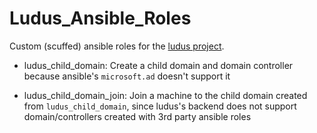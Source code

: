 # Ludus_Ansible_Roles

Custom (scuffed) ansible roles for the [ludus project](https://gitlab.com/badsectorlabs/ludus). 

- ludus_child_domain: Create a child domain and domain controller because ansible's `microsoft.ad` doesn't support it 

- ludus_child_domain_join: Join a machine to the child domain created from `ludus_child_domain`, since ludus's backend does not support domain/controllers created with 3rd party ansible roles 

